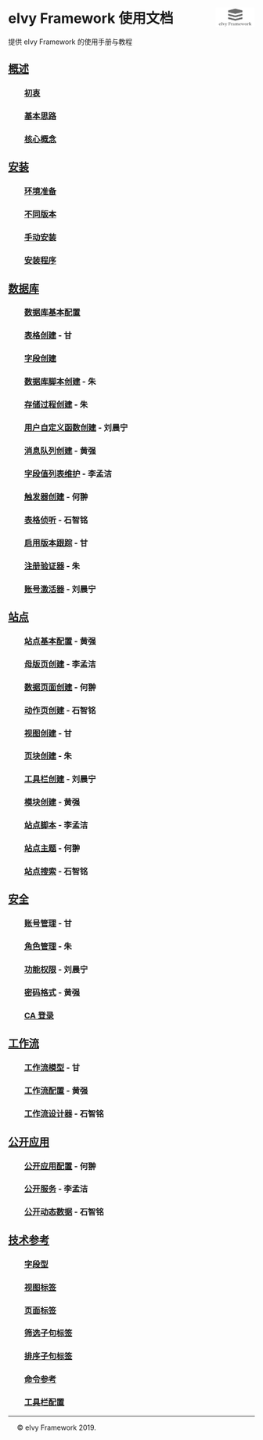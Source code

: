 # <div style="height:40px"><div style="float:left">eIvy Framework 使用文档</div> <div style="float:right"><img width="80" height="40" src="Logo.png"></img></div></div>

提供 eIvy Framework 的使用手册与教程

## [概述](Chapter01/Index.html)

### &emsp;&emsp;[初衷](Chapter01/Sec01.html)

### &emsp;&emsp;[基本思路](Chapter01/Sec02.html)

### &emsp;&emsp;[核心概念](Chapter01/Sec03.html)  

## [安装](Chapter02/Index.html)

### &emsp;&emsp;[环境准备](Chapter02/Sec01.html)

### &emsp;&emsp;[不同版本](Chapter02/Sec02.html)

### &emsp;&emsp;[手动安装](Chapter02/Sec03.html)

### &emsp;&emsp;[安装程序](Chapter02/Sec04.html)

## [数据库](Chapter03/Index.html)

### &emsp;&emsp;[数据库基本配置](Chapter03/Sec01.html)

### &emsp;&emsp;[表格创建](Chapter03/Sec02.html) - 甘

### &emsp;&emsp;[字段创建](Chapter03/Sec03.html)  

### &emsp;&emsp;[数据库脚本创建](Chapter03/Sec04.html) - 朱

### &emsp;&emsp;[存储过程创建](Chapter03/Sec05.html) - 朱

### &emsp;&emsp;[用户自定义函数创建](Chapter03/Sec06.html) - 刘晨宁

### &emsp;&emsp;[消息队列创建](Chapter03/Sec07.html) - 黄强

### &emsp;&emsp;[字段值列表维护](Chapter03/Sec08.html) - 李孟洁

### &emsp;&emsp;[触发器创建](Chapter03/Sec09.html) - 何翀

### &emsp;&emsp;[表格侦听](Chapter03/Sec10.html) - 石智铭

### &emsp;&emsp;[启用版本跟踪](Chapter03/Sec11.html) - 甘

### &emsp;&emsp;[注册验证器](Sec12.html) - 朱

### &emsp;&emsp;[账号激活器](Sec13.html) - 刘晨宁

## [站点](Chapter04/Index.html)

### &emsp;&emsp;[站点基本配置](Chapter04/Sec01.html) - 黄强

### &emsp;&emsp;[母版页创建](Chapter04/Sec02.html) - 李孟洁

### &emsp;&emsp;[数据页面创建](Chapter04/Sec03.html) - 何翀

### &emsp;&emsp;[动作页创建](Chapter04/Sec04.html) - 石智铭

### &emsp;&emsp;[视图创建](Chapter04/Sec05.html) - 甘

### &emsp;&emsp;[页块创建](Chapter04/Sec06.html) - 朱

### &emsp;&emsp;[工具栏创建](Chapter04/Sec07.html) - 刘晨宁

### &emsp;&emsp;[模块创建](Chapter04/Sec08.html) - 黄强

### &emsp;&emsp;[站点脚本](Chapter04/Sec09.html) - 李孟洁

### &emsp;&emsp;[站点主题](Chapter04/Sec10.html) - 何翀

### &emsp;&emsp;[站点搜索](Chapter04/Sec11.html) - 石智铭

## [安全](Chapter05/Index.html)

### &emsp;&emsp;[账号管理](Chapter05/Sec01.html) - 甘

### &emsp;&emsp;[角色管理](Chapter05/Sec02.html) - 朱

### &emsp;&emsp;[功能权限](Chapter05/Sec03.html) - 刘晨宁

### &emsp;&emsp;[密码格式](Chapter05/Sec04.html) - 黄强

### &emsp;&emsp;[CA 登录](Chapter05/Sec05.html)

## [工作流](Chapter05/Index.html)

### &emsp;&emsp;[工作流模型](Chapter06/Sec01.html) - 甘

### &emsp;&emsp;[工作流配置](Chapter06/Sec02.html) - 黄强

### &emsp;&emsp;[工作流设计器](Chapter6/Sec03.html) - 石智铭

## [公开应用](Chapter07/Index.html)

### &emsp;&emsp;[公开应用配置](Chapter07/Sec01.html) - 何翀

### &emsp;&emsp;[公开服务](Chapter07/Sec02.html) - 李孟洁

### &emsp;&emsp;[公开动态数据](Chapter07/Sec03.html) - 石智铭

## [技术参考](Chapter10/Index.html)

### &emsp;&emsp;[字段型](Chapter10/Sec01.html)

### &emsp;&emsp;[视图标签](Chapter10/Sec02.html)

### &emsp;&emsp;[页面标签](Chapter10/Sec03.html)

### &emsp;&emsp;[筛选子句标签](Chapter10/Sec04.html)

### &emsp;&emsp;[排序子句标签](Chapter10/Sec05.html)

### &emsp;&emsp;[命令参考](Chapter10/Sec06.html)

### &emsp;&emsp;[工具栏配置](Chapter10/Sec07.html)

---
&emsp; &copy; eIvy Framework 2019.
